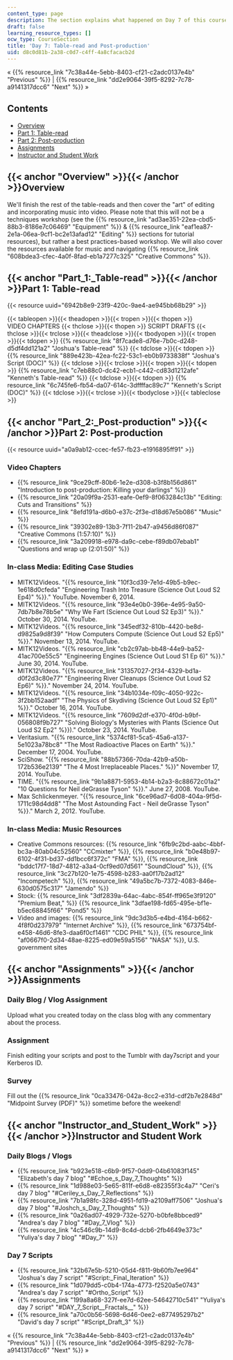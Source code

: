 ```yaml
---
content_type: page
description: The section explains what happened on Day 7 of this course.
draft: false
learning_resource_types: []
ocw_type: CourseSection
title: 'Day 7: Table-read and Post-production'
uid: d8c0d81b-2a38-c0d7-c4ff-4a8cfacacb2d
---
```

« {{% resource_link "7c38a44e-5ebb-8403-cf21-c2adc0137e4b" "Previous" %}} | {{% resource_link "dd2e9064-39f5-8292-7c78-a9141317dcc6" "Next" %}} »

## Contents

- [Overview](#Overview)
- [Part 1: Table-read](#Part_1:_Table-read)
- [Part 2: Post-production](#Part_2:_Post-production)
- [Assignments](#Assignments)
- [Instructor and Student Work](#Instructor_and_Student_Work)

## {{< anchor "Overview" >}}{{< /anchor >}}Overview

We'll finish the rest of the table-reads and then cover the "art" of editing and incorporating music into video. Please note that this will not be a techniques workshop (see the {{% resource_link "ad3ae351-22ea-cbd5-88b3-8186e7c06469" "Equipment" %}} & {{% resource_link "eaf1ea87-2e1a-06ea-9cf1-bc2e13afad12" "Editing" %}} sections for tutorial resources), but rather a best practices-based workshop. We will also cover the resources available for music and navigating {{% resource_link "608bdea3-cfec-4a0f-8fad-eb1a7277c325" "Creative Commons" %}}.

## {{< anchor "Part_1:_Table-read" >}}{{< /anchor >}}Part 1: Table-read

{{< resource uuid="6942b8e9-23f9-420c-9ae4-ae945bb68b29" >}}

{{< tableopen >}}{{< theadopen >}}{{< tropen >}}{{< thopen >}}
VIDEO CHAPTERS
{{< thclose >}}{{< thopen >}}
SCRIPT DRAFTS
{{< thclose >}}{{< trclose >}}{{< theadclose >}}{{< tbodyopen >}}{{< tropen >}}{{< tdopen >}}
{{% resource_link "8f7cade8-d76e-7b0c-d248-d5df4dd121a2" "Joshua's Table-read" %}}
{{< tdclose >}}{{< tdopen >}}
{{% resource_link "889e423b-42ea-fc22-53c1-eb0b9733838f" "Joshua's Script (DOC)" %}}
{{< tdclose >}}{{< trclose >}}{{< tropen >}}{{< tdopen >}}
{{% resource_link "c7eb88c0-dc42-ecb1-c442-cd83d1212afe" "Kenneth's Table-read" %}}
{{< tdclose >}}{{< tdopen >}}
{{% resource_link "6c745fe6-fb54-da07-614c-3dffffac89c7" "Kenneth's Script (DOC)" %}}
{{< tdclose >}}{{< trclose >}}{{< tbodyclose >}}{{< tableclose >}}

## {{< anchor "Part_2:_Post-production" >}}{{< /anchor >}}Part 2: Post-production

{{< resource uuid="a0a9ab12-ccec-fe57-fb23-e1916895ff91" >}}

### Video Chapters

- {{% resource_link "9ce29cff-80b6-1e2e-d308-b3f8b156d861" "Introduction to post-production: Killing your darlings" %}}
- {{% resource_link "20a09f9a-2531-eafe-0ef9-8f063284c13b" "Editing: Cuts and Transitions" %}}
- {{% resource_link "8efd191a-d6b0-e37c-2f3e-d18d67e5b086" "Music" %}}
- {{% resource_link "39302e89-13b3-7f11-2b47-a9456d86f087" "Creative Commons (1:57:10)" %}}
- {{% resource_link "3a209918-e978-da9c-cebe-f89db07ebab1" "Questions and wrap up (2:01:50)" %}}

### In-class Media: Editing Case Studies

- MITK12Videos. "{{% resource_link "10f3cd39-7e1d-49b5-b9ec-1e618d0cfeda" "Engineering Trash Into Treasure (Science Out Loud S2 Ep4)" %}}." YouTube. November 6, 2014.
- MITK12Videos. "{{% resource_link "93e4e0b0-396e-4e95-9a50-7db7b8e78b5e" "Why We Fart (Science Out Loud S2 Ep3)" %}}." October 30, 2014. YouTube.
- MITK12Videos. "{{% resource_link "345edf32-810b-4420-be8d-d9825a9d8f39" "How Computers Compute (Science Out Loud S2 Ep5)" %}}." November 13, 2014. YouTube.
- MITK12Videos. "{{% resource_link "cb2c97ab-bb48-44e9-ba52-41ac700e55c5" "Engineering Engines (Science Out Loud S1 Ep 6)" %}}." June 30, 2014. YouTube.
- MITK12Videos. "{{% resource_link "31357027-2f34-4329-bd1a-d0f2d3c80e77" "Engineering River Cleanups (Science Out Loud S2 Ep6)" %}}." November 24, 2014. YouTube.
- MITK12Videos. "{{% resource_link "34b1034e-f09c-4050-922c-3f2bb152aadf" "The Physics of Skydiving (Science Out Loud S2 Ep1)" %}}." October 16, 2014. YouTube.
- MITK12Videos. "{{% resource_link "7609d2df-e370-4f0d-b9bf-056808f9b727" "Solving Biology's Mysteries with Plants (Science Out Loud S2 Ep2" %}})." October 23, 2014. YouTube.
- Veritasium. "{{% resource_link "5374cf81-5ca5-45a6-a137-5e1023a78bc8" "The Most Radioactive Places on Earth" %}}." December 17, 2004. YouTube.
- SciShow. "{{% resource_link "88b57366-70da-42b9-a50b-172b536e2139" "The 4 Most Irreplaceable Places." %}}" November 17, 2014. YouTube.
- TIME. "{{% resource_link "9b1a8871-5953-4b14-b2a3-8c88672c01a2" "10 Questions for Neil deGrasse Tyson" %}}." June 27, 2008. YouTube.
- Max Schlickenmeyer. "{{% resource_link "6ce96ad7-6d08-404a-9f5d-1711c98d4dd8" "The Most Astounding Fact - Neil deGrasse Tyson" %}}." March 2, 2012. YouTube.

### In-class Media: Music Resources

- Creative Commons resources: {{% resource_link "6fb9c2bd-aabc-4bbf-bc3a-80ab04c52560" "CCmixter" %}}, {{% resource_link "b0e48b97-6102-4f31-bd37-dd1bcc6f372c" "FMA" %}}, {{% resource_link "bddc17f7-18d7-4812-a3a4-0cf9ed07d561" "SoundCloud" %}}, {{% resource_link "3c27b120-1e75-4598-b283-aa0f17b2ad12" "Incompetech" %}}, {{% resource_link "49a5bc7b-7372-4083-846e-630d0575c317" "Jamendo" %}}
- Stock: {{% resource_link "3df2839a-64ac-4abc-854f-ff965e3f9120" "Premium Beat," %}} {{% resource_link "3dfae198-fd65-495e-bf1e-b5ec68845f66" "Pond5" %}}
- Video and images: {{% resource_link "9dc3d3b5-e4bd-4164-b662-4f8f0d237979" "Internet Archive" %}}, {{% resource_link "673754bf-e458-46d6-8fe3-daa6f0cf1461" "CDC PHIL" %}}, {{% resource_link "af0667f0-2d34-48ae-8225-ed09e59a5156" "NASA" %}}, U.S. government sites

## {{< anchor "Assignments" >}}{{< /anchor >}}Assignments

### Daily Blog / Vlog Assignment

Upload what you created today on the class blog with any commentary about the process.

### Assignment

Finish editing your scripts and post to the Tumblr with day7script and your Kerberos ID.

### Survey

Fill out the {{% resource_link "0ca33476-042a-8cc2-e31d-cdf2b7e2848d" "Midpoint Survey (PDF)" %}} sometime before the weekend!

## {{< anchor "Instructor_and_Student_Work" >}}{{< /anchor >}}Instructor and Student Work

### Daily Blogs / Vlogs

- {{% resource_link "b923e518-c6b9-9f57-0dd9-04b61083f145" "Elizabeth's day 7 blog" "#Echoe_s_Day_7_Thoughts" %}}
- {{% resource_link "1d988e03-5e65-811f-e6d8-e82355f3c4a7" "Ceri's day 7 blog" "#Ceriley_s_Day_7_Reflections" %}}
- {{% resource_link "7b1a98fc-328d-4951-fd19-a2109aff7506" "Joshua's day 7 blog" "#Joshch_s_Day_7_Thoughts" %}}
- {{% resource_link "0a26ad07-4929-732e-5270-b0bfe8bbced9" "Andrea's day 7 blog" "#Day_7_Vlog" %}}
- {{% resource_link "4c546c9b-14d9-8c4d-dcb6-2fb4649e373c" "Yuliya's day 7 blog" "#Day_7" %}}

### Day 7 Scripts

- {{% resource_link "32b67e5b-5210-05d4-f811-9b60fb7ee964" "Joshua's day 7 script" "#Script:_Final_Iteration" %}}
- {{% resource_link "1d079dd5-c0b4-174a-4773-f2520a5e0743" "Andrea's day 7 script" "#Ortho_Script" %}}
- {{% resource_link "199a8a68-327f-ee7d-62ee-54642710c541" "Yuliya's day 7 script" "#DAY_7_Script__Fractals__" %}}
- {{% resource_link "a70c0b56-5698-6d46-0ee2-e877495297b2" "David's day 7 script" "#Script_Draft_3" %}}

« {{% resource_link "7c38a44e-5ebb-8403-cf21-c2adc0137e4b" "Previous" %}} | {{% resource_link "dd2e9064-39f5-8292-7c78-a9141317dcc6" "Next" %}} »